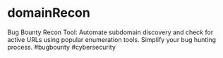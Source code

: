 # domainRecon
Bug Bounty Recon Tool: Automate subdomain discovery and check for active URLs using popular enumeration tools. Simplify your bug hunting process. #bugbounty #cybersecurity
